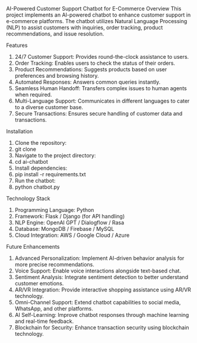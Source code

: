 AI-Powered Customer Support Chatbot for E-Commerce
Overview
This project implements an AI-powered chatbot to enhance customer support in e-commerce platforms. The chatbot utilizes Natural Language Processing (NLP) to assist customers with inquiries, order tracking, product recommendations, and issue resolution.

Features
1.	24/7 Customer Support: Provides round-the-clock assistance to users.
2.	Order Tracking: Enables users to check the status of their orders.
3.	Product Recommendations: Suggests products based on user preferences and browsing history.
4.	Automated Responses: Answers common queries instantly.
5.	Seamless Human Handoff: Transfers complex issues to human agents when required.
6.	Multi-Language Support: Communicates in different languages to cater to a diverse customer base.
7.	Secure Transactions: Ensures secure handling of customer data and transactions.
	
Installation
1.	Clone the repository: 
2.	git clone 
3.	Navigate to the project directory: 
4.	cd ai-chatbot
5.	Install dependencies: 
6.	pip install -r requirements.txt
7.	Run the chatbot: 
8.	python chatbot.py
	
Technology Stack
1.	Programming Language: Python
2.	Framework: Flask / Django (for API handling)
3.	NLP Engine: OpenAI GPT / Dialogflow / Rasa
4.	Database: MongoDB / Firebase / MySQL
5.	Cloud Integration: AWS / Google Cloud / Azure

Future Enhancements
1.	Advanced Personalization: Implement AI-driven behavior analysis for more precise recommendations.
2.	Voice Support: Enable voice interactions alongside text-based chat.
3.	Sentiment Analysis: Integrate sentiment detection to better understand customer emotions.
4.	AR/VR Integration: Provide interactive shopping assistance using AR/VR technology.
5.	Omni-Channel Support: Extend chatbot capabilities to social media, WhatsApp, and other platforms.
6.	AI Self-Learning: Improve chatbot responses through machine learning and real-time feedback.
7.	Blockchain for Security: Enhance transaction security using blockchain technology.
